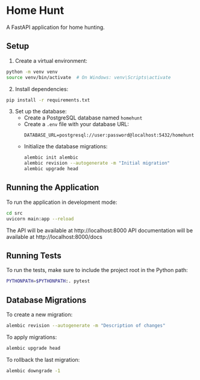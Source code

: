 # Home Hunt

A FastAPI application for home hunting.

## Setup

1. Create a virtual environment:
```bash
python -m venv venv
source venv/bin/activate  # On Windows: venv\Scripts\activate
```

2. Install dependencies:
```bash
pip install -r requirements.txt
```

3. Set up the database:
   - Create a PostgreSQL database named `homehunt`
   - Create a `.env` file with your database URL:
     ```
     DATABASE_URL=postgresql://user:password@localhost:5432/homehunt
     ```
   - Initialize the database migrations:
     ```bash
     alembic init alembic
     alembic revision --autogenerate -m "Initial migration"
     alembic upgrade head
     ```

## Running the Application

To run the application in development mode:
```bash
cd src
uvicorn main:app --reload
```

The API will be available at http://localhost:8000
API documentation will be available at http://localhost:8000/docs

## Running Tests

To run the tests, make sure to include the project root in the Python path:
```bash
PYTHONPATH=$PYTHONPATH:. pytest
```

## Database Migrations

To create a new migration:
```bash
alembic revision --autogenerate -m "Description of changes"
```

To apply migrations:
```bash
alembic upgrade head
```

To rollback the last migration:
```bash
alembic downgrade -1
```
